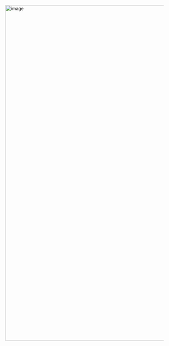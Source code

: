 <img width="1066" alt="image" src="https://github.com/IanDasain/challenge-encriptador/assets/157636283/ad290c2d-9bbe-439e-8820-12849f5a1d2f">

